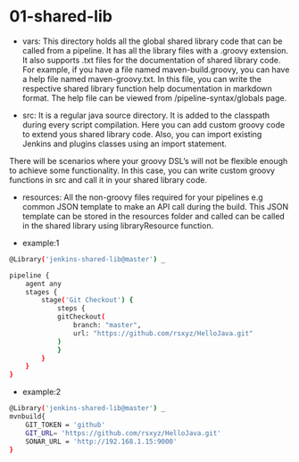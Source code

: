 # 01-shared-lib
* vars: This directory holds all the global shared library code that can be called from a pipeline. It has all the library files with a .groovy extension. It also supports .txt files for the documentation of shared library code. For example, if you have a file named maven-build.groovy, you can have a help file named maven-groovy.txt. In this file, you can write the respective shared library function help documentation in markdown format.  The help file can be viewed from <your-jenkins-url>/pipeline-syntax/globals page. 

* src: It is a regular java source directory. It is added to the classpath during every script compilation. Here you can add custom groovy code to extend yous shared library code. Also, you can import existing Jenkins and plugins classes using an import statement.

There will be scenarios where your groovy DSL’s will not be flexible enough to achieve some functionality. In this case, you can write custom groovy functions in src and call it in your shared library code.

* resources: All the non-groovy files required for your pipelines e.g common JSON template to make an API call during the build. This JSON template can be stored in the resources folder and called can be called in the shared library using libraryResource function.

* example:1
```bash
@Library('jenkins-shared-lib@master') _

pipeline {
    agent any
    stages {
        stage('Git Checkout') {
            steps {
            gitCheckout(
                branch: "master",
                url: "https://github.com/rsxyz/HelloJava.git"
            )
            }
        }
    }
}

```
* example:2
```bash
@Library('jenkins-shared-lib@master') _
mvnbuild{
    GIT_TOKEN = 'github'
    GIT_URL= 'https://github.com/rsxyz/HelloJava.git'
    SONAR_URL = 'http://192.168.1.15:9000'
}
```
